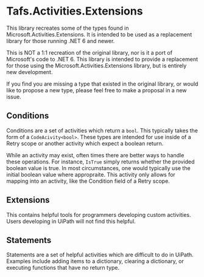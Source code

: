 # Tafs.Activities.Extensions

This library recreates some of the types found in Microsoft.Activities.Extensions. It is intended to be used as a replacement library for those running .NET 6 and newer.

This is NOT a 1:1 recreation of the original library, nor is it a port of Microsoft's code to .NET 6. This library is intended to provide a replacement for those using the Microsoft.Activities.Extensions library, but is entirely new development.

If you find you are missing a type that existed in the original library, or would like to propose a new type, please feel free to make a proposal in a new issue.

## Conditions

Conditions are a set of activities which return a `bool`. This typically takes the form of a `CodeAcivity<bool>`. These types are intended for use inside of a Retry scope or another activity which expect a boolean return.

While an activity may exist, often times there are better ways to handle these operations. For instance, `IsTrue` simply returns whether the provided boolean value is true. In most circumstances, one would typically use the initial boolean value where appropraite. This activity only allows for mapping into an activity, like the Condition field of a Retry scope.

## Extensions

This contains helpful tools for programmers developing custom activities. Users developing in UiPath will not find this helpful.

## Statements

Statements are a set of helpful activities which are difficult to do in UiPath. Examples include adding items to a dictionary, clearing a dictionary, or executing functions that have no return type.
